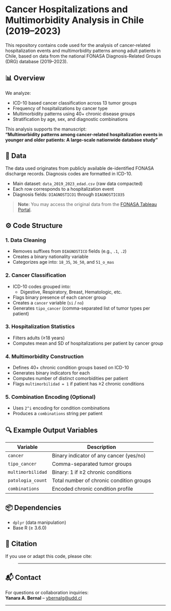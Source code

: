 # Cancer Hospitalizations and Multimorbidity Analysis in Chile (2019–2023)

This repository contains code used for the analysis of cancer-related hospitalization events and multimorbidity patterns among adult patients in Chile, based on data from the national FONASA Diagnosis-Related Groups (DRG) database (2019–2023).

## 📊 Overview

We analyze:
- ICD-10 based cancer classification across 13 tumor groups
- Frequency of hospitalizations by cancer type
- Multimorbidity patterns using 40+ chronic disease groups
- Stratification by age, sex, and diagnostic combinations

This analysis supports the manuscript:  
**“Multimorbidity patterns among cancer-related hospitalization events in younger and older patients: A large-scale nationwide database study”**

## 📁 Data

The data used originates from publicly available de-identified FONASA discharge records. Diagnosis codes are formatted in ICD-10.

- Main dataset: `data_2019_2023_edad.csv` (raw data compacted)
- Each row corresponds to a hospitalization event
- Diagnosis fields: `DIAGNOSTICO1` through `DIAGNOSTICO35`

> **Note**: You may access the original data from the [FONASA Tableau Portal](https://public.tableau.com/views/PropuestaTableroGRD/PropuestaTableroGRD?%3AshowVizHome=no#1).



## ⚙️ Code Structure

### 1. **Data Cleaning**
- Removes suffixes from `DIAGNOSTICO` fields (e.g., `.1`, `.2`)
- Creates a binary nationality variable
- Categorizes age into: `18_35`, `36_50`, and `51_o_mas`

### 2. **Cancer Classification**
- ICD-10 codes grouped into:
  - Digestive, Respiratory, Breast, Hematologic, etc.
- Flags binary presence of each cancer group
- Creates a `cancer` variable (`si` / `no`)
- Generates `tipo_cancer` (comma-separated list of tumor types per patient)

### 3. **Hospitalization Statistics**
- Filters adults (≥18 years)
- Computes mean and SD of hospitalizations per patient by cancer group

### 4. **Multimorbidity Construction**
- Defines 40+ chronic condition groups based on ICD-10
- Generates binary indicators for each
- Computes number of distinct comorbidities per patient
- Flags `multimorbilidad = 1` if patient has ≥2 chronic conditions

### 5. **Combination Encoding (Optional)**
- Uses `2^i` encoding for condition combinations
- Produces a `combinations` string per patient

## 🔍 Example Output Variables

| Variable             | Description                                 |
|----------------------|---------------------------------------------|
| `cancer`             | Binary indicator of any cancer (yes/no)     |
| `tipo_cancer`        | Comma-separated tumor groups                |
| `multimorbilidad`    | Binary: 1 if ≥2 chronic conditions          |
| `patologia_count`    | Total number of chronic condition groups    |
| `combinations`       | Encoded chronic condition profile           |

## 📦 Dependencies

- `dplyr` (data manipulation)
- Base R (≥ 3.6.0)

## 🧾 Citation

If you use or adapt this code, please cite:

> ----

## 📬 Contact

For questions or collaboration inquiries:  
**Yanara A. Bernal** – ybernalg@udd.cl


---
